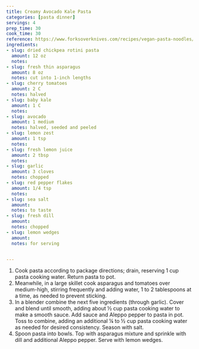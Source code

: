 ```yaml
---
title: Creamy Avocado Kale Pasta
categories: [pasta dinner]
servings: 4
prep_time: 30
cook_time: 30
reference: https://www.forksoverknives.com/recipes/vegan-pasta-noodles/creamy-avocado-kale-pasta/
ingredients:
- slug: dried chickpea rotini pasta
  amount: 12 oz
  notes:
- slug: fresh thin asparagus
  amount: 8 oz
  notes: cut into 1-inch lengths
- slug: cherry tomatoes
  amount: 2 C
  notes: halved
- slug: baby kale
  amount: 1 C
  notes:
- slug: avocado
  amount: 1 medium
  notes: halved, seeded and peeled
- slug: lemon zest
  amount: 1 tsp
  notes:
- slug: fresh lemon juice
  amount: 2 tbsp
  notes:
- slug: garlic
  amount: 3 cloves
  notes: chopped
- slug: red pepper flakes
  amount: 1/4 tsp
  notes:
- slug: sea salt
  amount:
  notes: to taste
- slug: fresh dill
  amount:
  notes: chopped
- slug: lemon wedges
  amount:
  notes: for serving


---
```


1. Cook pasta according to package directions; drain, reserving 1 cup pasta cooking water. Return pasta to pot.
2. Meanwhile, in a large skillet cook asparagus and tomatoes over medium-high, stirring frequently and adding water, 1 to 2 tablespoons at a time, as needed to prevent sticking.
3. In a blender combine the next five ingredients (through garlic). Cover and blend until smooth, adding about ½ cup pasta cooking water to make a smooth sauce. Add sauce and Aleppo pepper to pasta in pot. Toss to combine, adding an additional ¼ to ½ cup pasta cooking water as needed for desired consistency. Season with salt.
4. Spoon pasta into bowls. Top with asparagus mixture and sprinkle with dill and additional Aleppo pepper. Serve with lemon wedges.

